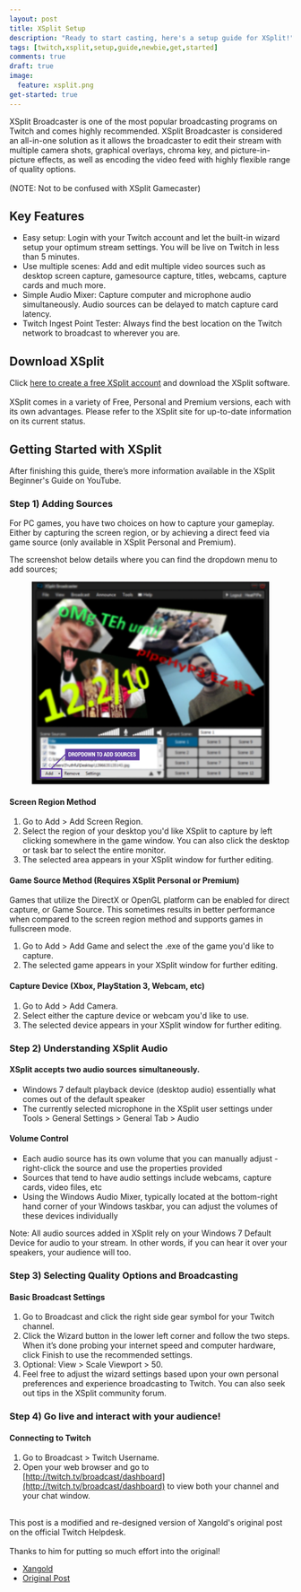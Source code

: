 ```yaml
---
layout: post
title: XSplit Setup
description: "Ready to start casting, here's a setup guide for XSplit!"
tags: [twitch,xsplit,setup,guide,newbie,get,started]
comments: true
draft: true
image:
  feature: xsplit.png
get-started: true
---
```


XSplit Broadcaster is one of the most popular broadcasting programs on Twitch and comes highly recommended. XSplit Broadcaster is considered an all-in-one solution as it allows the broadcaster to edit their stream with multiple camera shots, graphical overlays, chroma key, and picture-in-picture effects, as well as encoding the video feed with highly flexible range of quality options.  
<br>
(NOTE: Not to be confused with XSplit Gamecaster)
 

## Key Features
 
* Easy setup: Login with your Twitch account and let the built-in wizard setup your optimum stream settings. You will be live on Twitch in less than 5 minutes.
* Use multiple scenes: Add and edit multiple video sources such as desktop screen capture, gamesource capture, titles, webcams, capture cards and much more.
* Simple Audio Mixer: Capture computer and microphone audio simultaneously. Audio sources can be delayed to match capture card latency.
* Twitch Ingest Point Tester: Always find the best location on the Twitch network to broadcast to wherever you are.
 
## Download XSplit

Click [here to create a free XSplit account](http://www.xsplit.com/twitchtv/SignUp) and download the XSplit software.  
<br>
XSplit comes in a variety of Free, Personal and Premium versions, each with its own advantages. Please refer to the XSplit site for up-to-date information on its current status.

## Getting Started with XSplit
After finishing this guide, there’s more information available in the XSplit Beginner's Guide on YouTube.

### Step 1) Adding Sources
For PC games, you have two choices on how to capture your gameplay. Either by capturing the screen region, or by achieving a direct feed via game source (only available in XSplit Personal and Premium).  

The screenshot below details where you can find the dropdown menu to add sources;  

<figure>
    <a href="/images/xsplit_guide/settings.png"><img src="/images/xsplit_guide/sources.png"></a>
</figure>
 
#### Screen Region Method
1. Go to Add > Add Screen Region.
2. Select the region of your desktop you'd like XSplit to capture by left clicking somewhere in the game window. You can also click the desktop or task bar to select the entire monitor.
3. The selected area appears in your XSplit window for further editing.
 
#### Game Source Method (Requires XSplit Personal or Premium)

Games that utilize the DirectX or OpenGL platform can be enabled for direct capture, or Game Source. This sometimes results in better performance when compared to the screen region method and supports games in fullscreen mode.

1. Go to Add > Add Game and select the .exe of the game you'd like to capture.
2. The selected game appears in your XSplit window for further editing.
 
#### Capture Device (Xbox, PlayStation 3, Webcam, etc)
1. Go to Add > Add Camera.
2. Select either the capture device or webcam you'd like to use.
3. The selected device appears in your XSplit window for further editing.
 
### Step 2) Understanding XSplit Audio
 
#### XSplit accepts two audio sources simultaneously.
* Windows 7 default playback device (desktop audio) essentially what comes out of the default speaker
* The currently selected microphone in the XSplit user settings under Tools > General Settings > General Tab > Audio
 
#### Volume Control
* Each audio source has its own volume that you can manually adjust - right-click the source and use the properties provided
* Sources that tend to have audio settings include webcams, capture cards, video files, etc
* Using the Windows Audio Mixer, typically located at the bottom-right hand corner of your Windows taskbar, you can adjust the volumes of these devices individually
 
Note: All audio sources added in XSplit rely on your Windows 7 Default Device for audio to your stream. In other words, if you can hear it over your speakers, your audience will too.

### Step 3) Selecting Quality Options and Broadcasting
 
#### Basic Broadcast Settings
1. Go to Broadcast and click the right side gear symbol for your Twitch channel.
2. Click the Wizard button in the lower left corner and follow the two steps. When it’s done probing your internet speed and computer hardware, click Finish to use the recommended settings.
3. Optional: View > Scale Viewport > 50.
4. Feel free to adjust the wizard settings based upon your own personal preferences and experience broadcasting to Twitch. You can also seek out tips in the XSplit community forum.

### Step 4) Go live and interact with your audience!
 
#### Connecting to Twitch
1. Go to Broadcast > Twitch Username.
2. Open your web browser and go to [http://twitch.tv/broadcast/dashboard](http://twitch.tv/broadcast/dashboard) to view both your channel and your chat window.

<br>This post is a modified and re-designed version of Xangold's original post on the official Twitch Helpdesk.	
<br><br>Thanks to him for putting so much effort into the original!	

* [Xangold](https://www.twitter.com/xangold)
* [Original Post](http://help.twitch.tv/customer/portal/articles/733542-xsplit)
